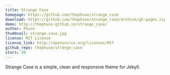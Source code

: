 ```yaml
---
title: Strange Case
homepage: https://github.com/thephuse/strange_case
download: https://github.com/thephuse/strange_case/archive/gh-pages.zip
demo: http://thephuse.github.io/strange_case/
author: Phuse
thumbnail: strange-case.jpg
license: MIT License
license_link: http://opensource.org/licenses/MIT
github_repo: thephuse/strange_case
stars: 39
---
```


Strange Case is a simple, clean and responsive theme for Jekyll.
